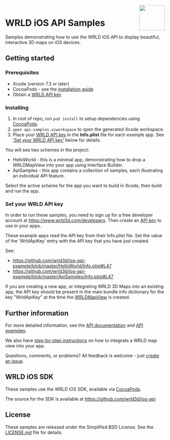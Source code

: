 <a href="https://www.wrld3d.com/">
    <img src="https://cdn2.wrld3d.com/wp-content/uploads/2017/04/WRLD_Blue.png"  align="right" height="80px" />
</a>

# WRLD iOS API Samples
Samples demonstrating how to use the WRLD iOS API to display beautiful, interactive 3D maps on iOS devices.

## Getting started

### Prerequisites
* Xcode (version 7.3 or later)
* CocoaPods - see the [installation guide](https://guides.cocoapods.org/using/getting-started.html#installation)
* Obtain a [WRLD API key](https://www.wrld3d.com/developers/apikeys)

### Installing
1. In root of repo, run ```pod install``` to setup dependencies using [CocoaPods](https://cocoapods.org).
2. ```open api-samples.xcworkspace``` to open the generated Xcode workspace.
3. Place your [WRLD API key](https://www.wrld3d.com/developers/apikeys) in the **Info.plist** file for each example app. See ['Set your WRLD API key'](#set-your-wrld-api-key) below for details.

You will see two schemes in the project:
* HelloWorld - this is a minimal app, demonstrating how to drop a WRLDMapView into your app using Interface Builder.
* ApiSamples - this app contains a collection of samples, each illustrating an individual API feature.

Select the active scheme for the app you want to build in Xcode, then build and run the app.

### Set your WRLD API key
In order to run these samples, you need to sign up for a free developer account at https://www.wrld3d.com/developers. Then create an [API key](https://www.wrld3d.com/developers/apikeys) to use in your apps. 

These example apps read the API key from their Info.plist file. Set the value of the 'WrldApiKey' entry with the API key that you have just created.

See:
* https://github.com/wrld3d/ios-api-example/blob/master/HelloWorld/Info.plist#L47
* https://github.com/wrld3d/ios-api-example/blob/master/ApiSamples/Info.plist#L47

If you are creating a new app, or integrating WRLD 3D Maps into an existing app, the API key should be present in the main bundle info dictionary for the key "WrldApiKey" at the time the [WRLDMapView](https://github.com/wrld3d/ios-api/blob/master/src/private/WRLDMapView.mm) is created.

## Further information
For more detailed information, see the [API documentation](https://docs.wrld3d.com/ios/latest/docs/api/) and [API examples](https://docs.wrld3d.com/ios/latest/docs/examples/).

We also have [step-by-step instructions](https://docs.wrld3d.com/ios/latest/docs/api/Walkthrough/) on how to integrate a WRLD map view into your app.

Questions, comments, or problems? All feedback is welcome - just [create an issue](https://github.com/wrld3d/ios-api-example/issues).

## WRLD iOS SDK
These samples use the WRLD iOS SDK, available via [CocoaPods](https://cocoapods.org/pods/WRLD). 

The source for the SDK is available at https://github.com/wrld3d/ios-api

## License
These samples are released under the Simplified BSD License. See the [LICENSE.md](https://github.com/wrld3d/ios-api-example/blob/master/LICENSE.md) file for details.
